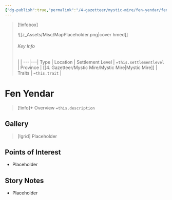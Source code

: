 ```yaml
---
{"dg-publish":true,"permalink":"/4-gazetteer/mystic-mire/fen-yendar/fen-yendar/"}
---
```



> [!infobox]
> 
> ![[z_Assets/Misc/MapPlaceholder.png\|cover hmed]]
> ###### Key Info
>  |   |
> ---|---|
> Type | Location |
> Settlement Level | `=this.settlementlevel` |
> Province | [[4. Gazetteer/Mystic Mire/Mystic Mire\|Mystic Mire]] |
> Traits | `=this.trait` |

# Fen Yendar

> [!info]+ Overview
> `=this.description`

## Gallery

>[!grid]
>Placeholder


## Points of Interest

- Placeholder

## Story Notes

- Placeholder